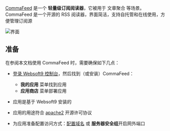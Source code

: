 [CommaFeed](https://www.commafeed.com/) 是一个 **轻量级订阅阅读器**，它被用于 文章聚合  等场景。CommaFeed 是一个开源的 RSS 阅读器，界面简洁，支持自托管和在线使用，方便管理订阅源


![界面](https://libs.websoft9.com/Websoft9/DocsPicture/zh/commafeed/commafeed-gui-websoft9.png)


## 准备

在参阅本文档使用 CommaFeed 时，需要确保如下几点：

- [登录 Websoft9 控制台](./login-console)，然后找到（或安装）CommaFeed：
  - **我的应用** 菜单找到应用 
  - **应用商店** 菜单部署应用

- 应用是基于 Websoft9 安装的


- 应用的用途符合 [apache2](https://opensource.org/licenses/Apache-2.0) 开源许可协议


- 为应用准备配置访问方式：[配置域名](./domain-set) 或 **服务器安全组**开启网外端口